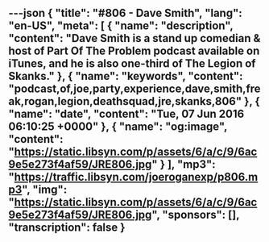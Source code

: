 ---json
{
  "title": "#806 - Dave Smith",
  "lang": "en-US",
  "meta": [
    {
      "name": "description",
      "content": "Dave Smith is a stand up comedian & host of Part Of The Problem podcast available on iTunes, and he is also one-third of The Legion of Skanks."
    },
    {
      "name": "keywords",
      "content": "podcast,of,joe,party,experience,dave,smith,freak,rogan,legion,deathsquad,jre,skanks,806"
    },
    {
      "name": "date",
      "content": "Tue, 07 Jun 2016 06:10:25 +0000"
    },
    {
      "name": "og:image",
      "content": "https://static.libsyn.com/p/assets/6/a/c/9/6ac9e5e273f4af59/JRE806.jpg"
    }
  ],
  "mp3": "https://traffic.libsyn.com/joeroganexp/p806.mp3",
  "img": "https://static.libsyn.com/p/assets/6/a/c/9/6ac9e5e273f4af59/JRE806.jpg",
  "sponsors": [],
  "transcription": false
}
---
<episode-header />

<timemark seconds="0" />

<transcribe-call-to-action />

<episode-footer />